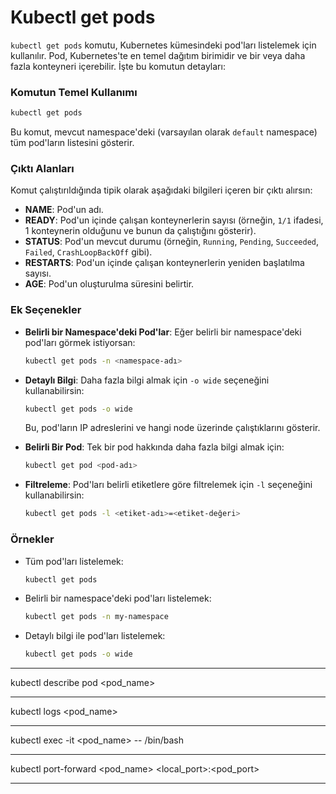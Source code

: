 # Kubectl get pods

`kubectl get pods` komutu, Kubernetes kümesindeki pod'ları listelemek için kullanılır. Pod, Kubernetes'te en temel dağıtım birimidir ve bir veya daha fazla konteyneri içerebilir. İşte bu komutun detayları:

### Komutun Temel Kullanımı

```bash
kubectl get pods
```

Bu komut, mevcut namespace'deki (varsayılan olarak `default` namespace) tüm pod'ların listesini gösterir.

### Çıktı Alanları

Komut çalıştırıldığında tipik olarak aşağıdaki bilgileri içeren bir çıktı alırsın:

- **NAME**: Pod'un adı.
- **READY**: Pod'un içinde çalışan konteynerlerin sayısı (örneğin, `1/1` ifadesi, 1 konteynerin olduğunu ve bunun da çalıştığını gösterir).
- **STATUS**: Pod'un mevcut durumu (örneğin, `Running`, `Pending`, `Succeeded`, `Failed`, `CrashLoopBackOff` gibi).
- **RESTARTS**: Pod'un içinde çalışan konteynerlerin yeniden başlatılma sayısı.
- **AGE**: Pod'un oluşturulma süresini belirtir.

### Ek Seçenekler

- **Belirli bir Namespace'deki Pod'lar**: Eğer belirli bir namespace'deki pod'ları görmek istiyorsan:

  ```bash
  kubectl get pods -n <namespace-adı>
  ```

- **Detaylı Bilgi**: Daha fazla bilgi almak için `-o wide` seçeneğini kullanabilirsin:

  ```bash
  kubectl get pods -o wide
  ```

  Bu, pod'ların IP adreslerini ve hangi node üzerinde çalıştıklarını gösterir.

- **Belirli Bir Pod**: Tek bir pod hakkında daha fazla bilgi almak için:

  ```bash
  kubectl get pod <pod-adı>
  ```

- **Filtreleme**: Pod'ları belirli etiketlere göre filtrelemek için `-l` seçeneğini kullanabilirsin:

  ```bash
  kubectl get pods -l <etiket-adı>=<etiket-değeri>
  ```

### Örnekler

- Tüm pod'ları listelemek:

  ```bash
  kubectl get pods
  ```

- Belirli bir namespace'deki pod'ları listelemek:

  ```bash
  kubectl get pods -n my-namespace
  ```

- Detaylı bilgi ile pod'ları listelemek:

  ```bash
  kubectl get pods -o wide
  ```


------------------

kubectl describe pod <pod_name>

------------------

kubectl logs <pod_name>

---------------

kubectl exec -it <pod_name> -- /bin/bash

--------------

kubectl port-forward <pod_name> <local_port>:<pod_port>

-------------